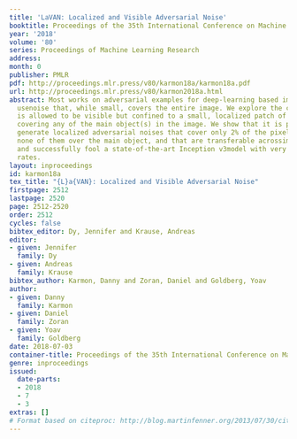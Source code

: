 ```yaml
---
title: 'LaVAN: Localized and Visible Adversarial Noise'
booktitle: Proceedings of the 35th International Conference on Machine Learning
year: '2018'
volume: '80'
series: Proceedings of Machine Learning Research
address: 
month: 0
publisher: PMLR
pdf: http://proceedings.mlr.press/v80/karmon18a/karmon18a.pdf
url: http://proceedings.mlr.press/v80/karmon2018a.html
abstract: Most works on adversarial examples for deep-learning based image classifiers
  usenoise that, while small, covers the entire image. We explore the case where thenoise
  is allowed to be visible but confined to a small, localized patch of theimage, without
  covering any of the main object(s) in the image. We show that it is possible to
  generate localized adversarial noises that cover only 2% of the pixels in the image,
  none of them over the main object, and that are transferable acrossimages and locations,
  and successfully fool a state-of-the-art Inception v3model with very high success
  rates.
layout: inproceedings
id: karmon18a
tex_title: "{L}a{VAN}: Localized and Visible Adversarial Noise"
firstpage: 2512
lastpage: 2520
page: 2512-2520
order: 2512
cycles: false
bibtex_editor: Dy, Jennifer and Krause, Andreas
editor:
- given: Jennifer
  family: Dy
- given: Andreas
  family: Krause
bibtex_author: Karmon, Danny and Zoran, Daniel and Goldberg, Yoav
author:
- given: Danny
  family: Karmon
- given: Daniel
  family: Zoran
- given: Yoav
  family: Goldberg
date: 2018-07-03
container-title: Proceedings of the 35th International Conference on Machine Learning
genre: inproceedings
issued:
  date-parts:
  - 2018
  - 7
  - 3
extras: []
# Format based on citeproc: http://blog.martinfenner.org/2013/07/30/citeproc-yaml-for-bibliographies/
---
```

